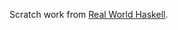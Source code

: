 Scratch work from [Real World Haskell](http://www.amazon.com/Real-World-Haskell-Bryan-OSullivan/dp/0596514980/).